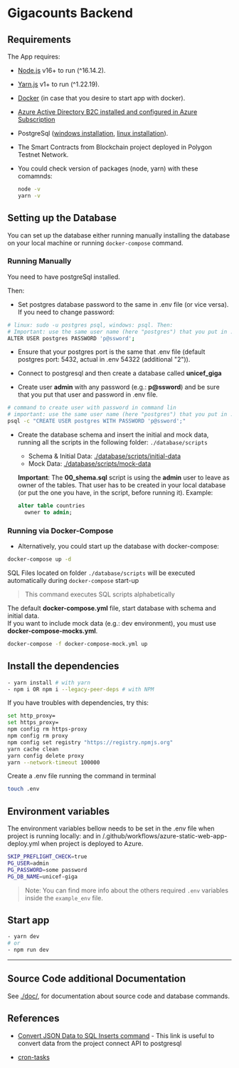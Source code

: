 # Gigacounts Backend

## Requirements

The App requires:

- [Node.js](https://nodejs.org/) v16+ to run (^16.14.2).
- [Yarn.js](https://classic.yarnpkg.com/en/docs/install) v1+ to run (^1.22.19).
- [Docker](https://www.docker.com/products/docker-desktop/) (in case that you desire to start app with docker).
- [Azure Active Directory B2C installed and configured in Azure Subscription](https://learn.microsoft.com/en-us/azure/active-directory-b2c/overview)
- PostgreSql ([windows installation](https://www.postgresql.org/download), [linux installation](https://www.postgresql.org/download)).
- The Smart Contracts from Blockchain project deployed in Polygon Testnet Network.

- You could check version of packages (node, yarn) with these comamnds:

  ```sh
  node -v
  yarn -v
  ```

## Setting up the Database

You can set up the database either running manually installing the database on your local machine or running `docker-compose` command.

### Running Manually

You need to have postgreSql installed.

Then:

- Set postgres database password to the same in .env file (or vice versa). If you need to change password:

```sh
# linux: sudo -u postgres psql, windows: psql. Then:
# Important: use the same user name (here "postgres") that you put in .env file.
ALTER USER postgres PASSWORD 'p@ssword';
```

- Ensure that your postgres port is the same that .env file (default postgres port: 5432, actual in .env 54322 (additional "2")).

* Connect to postgresql and then create a database called **unicef_giga**

- Create user **admin** with any password (e.g.: **p@ssword**) and be sure that you put that user and password in .env file.

```sh
# command to create user with password in command lin
# important: use the same user name (here "postgres") that you put in .env file
psql -c "CREATE USER postgres WITH PASSWORD 'p@ssword';"
```

- Create the database schema and insert the initial and mock data, running all the scripts in the following folder: `./database/scripts`

  - Schema & Initial Data: [./database/scripts/initial-data](./database/scripts/initial-data)
  - Mock Data: [./database/scripts/mock-data](./database/scripts/mock-data)

  **Important**: The **00_shema.sql** script is using the **admin** user to leave as owner of the tables. That user has to be created in your local database (or put the one you have, in the script, before running it). Example:

  ```sql
  alter table countries
    owner to admin;
  ```

### Running via Docker-Compose

- Alternatively, you could start up the database with docker-compose:

```sh
docker-compose up -d
```

SQL Files located on folder `./database/scripts` will be executed automatically during `docker-compose` start-up

> This command executes SQL scripts alphabetically

The default **docker-compose.yml** file, start database with schema and initial data.  
If you want to include mock data (e.g.: dev environment), you must use **docker-compose-mocks.yml**.

```sh
docker-compose -f docker-compose-mock.yml up
```

## Install the dependencies

```sh
- yarn install # with yarn
- npm i OR npm i --legacy-peer-deps # with NPM
```

If you have troubles with dependencies, try this:

```sh
set http_proxy=
set https_proxy=
npm config rm https-proxy
npm config rm proxy
npm config set registry "https://registry.npmjs.org"
yarn cache clean
yarn config delete proxy
yarn --network-timeout 100000
```

Create a .env file running the command in terminal

```sh
touch .env
```

## Environment variables

The environment variables bellow needs to be set in the .env file when project is running locally: and in
/.github/workflows/azure-static-web-app-deploy.yml when project is deployed to Azure.

```sh
SKIP_PREFLIGHT_CHECK=true
PG_USER=admin
PG_PASSWORD=some password
PG_DB_NAME=unicef-giga
```

> Note: You can find more info about the others required `.env` variables inside the `example_env` file.

## Start app

```sh
- yarn dev
# or
- npm run dev
```

---

## Source Code additional Documentation

See [./doc/](./.doc/index.md), for documentation about source code and database commands.

## References

- [Convert JSON Data to SQL Inserts command](https://wtools.io/convert-json-to-sql-queries) - This link is useful to convert data from the project connect API to postgresql

- [cron-tasks](https://crontab.guru)
